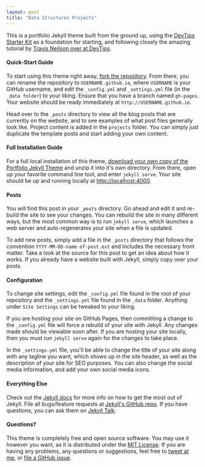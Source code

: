 ```yaml
---
layout: post
title: "Data Structures Projects"
---
```


This is a portfolio Jekyll theme built from the ground up, using the [DevTips Starter Kit](http://devtipsstarterkit.com/) as a foundation for starting, and following closely the amazing tutorial by [Travis Neilson over at DevTips](https://www.youtube.com/watch?v=T6jKLsxbFg4&list=PL0CB3OvPhDA_STygmp3sDenx3UpdOMk7P).

#### Quick-Start Guide

To start using this theme right away, [fork the repository](https://github.com/LeNPaul/portfolio-jekyll-theme/fork). From there, you can rename the repository to `USERNAME.github.io`, where `USERNAME` is your GitHub username, and edit the `_config.yml` and `_settings.yml` file (in the `_data folder`) to your liking. Ensure that you have a branch named `gh-pages`. Your website should be ready immediately at `http://USERNAME.github.io`.

Head over to the `_posts` directory to view all the blog posts that are currently on the website, and to see examples of what post files generally look like. Project content is added in the `projects` folder.  You can simply just duplicate the template posts and start adding your own content.

#### Full Installation Guide

For a full local installation of this theme, [download your own copy of the Portfolio Jekyll Theme](https://github.com/LeNPaul/portfolio-jekyll-theme/archive/gh-pages.zip) and unzip it into it's own directory. From there, open up your favorite command line tool, and enter `jekyll serve`. Your site should be up and running locally at [http://localhost:4000](http://localhost:4000).

#### Posts

You will find this post in your `_posts` directory. Go ahead and edit it and re-build the site to see your changes. You can rebuild the site in many different ways, but the most common way is to run `jekyll serve`, which launches a web server and auto-regenerates your site when a file is updated.

To add new posts, simply add a file in the `_posts` directory that follows the convention `YYYY-MM-DD-name-of-post.ext` and includes the necessary front matter. Take a look at the source for this post to get an idea about how it works. If you already have a website built with Jekyll, simply copy over your posts.

#### Configuration

To change site settings, edit the `_config.yml` file found in the root of your repository and the `_settings.yml` file found in the `_data` folder. Anything under `Site Settings` can be tweaked to your liking.

If you are hosting your site on GitHub Pages, then committing a change to the `_config.yml` file will force a rebuild of your site with Jekyll. Any changes made should be viewable soon after. If you are hosting your site locally, then you must run `jekyll serve` again for the changes to take place.

In the `_settings.yml` file, you'll be able to change the title of your site along with any tagline you want, which shows up in the site header, as well as the description of your site for SEO purposes. You can also change the social media information, and add your own social media icons.

#### Everything Else

Check out the [Jekyll docs][jekyll-docs] for more info on how to get the most out of Jekyll. File all bugs/feature requests at [Jekyll's GitHub repo][jekyll-gh]. If you have questions, you can ask them on [Jekyll Talk][jekyll-talk].

[jekyll-docs]: http://jekyllrb.com/docs/home
[jekyll-gh]:   https://github.com/jekyll/jekyll
[jekyll-talk]: https://talk.jekyllrb.com/

#### Questions?

This theme is completely free and open source software. You may use it however you want, as it is distributed under the [MIT License](http://choosealicense.com/licenses/mit/). If you are having any problems, any questions or suggestions, feel free to [tweet at me](https://twitter.com/intent/tweet?text=My%question%about%Millennial%is:%&amp;via=paululele), or [file a GitHub issue](https://github.com/lenpaul/portfolio-jekyll-theme/issues/new).
